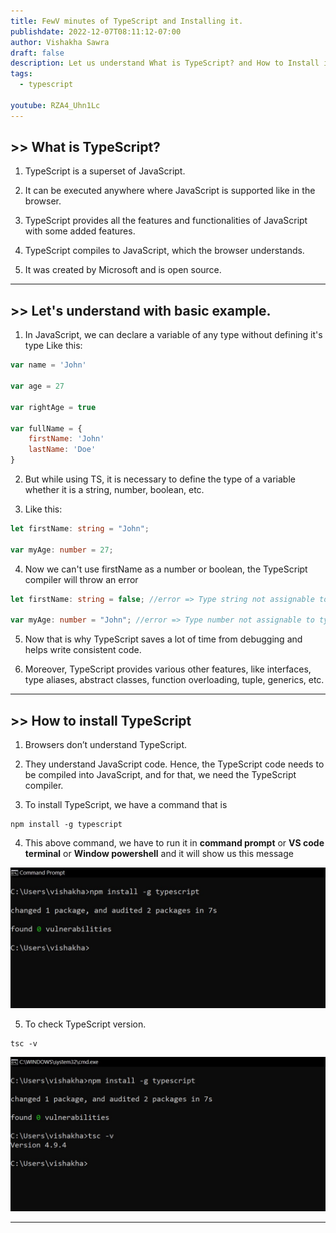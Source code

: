 ```yaml
---
title: FewV minutes of TypeScript and Installing it.
publishdate: 2022-12-07T08:11:12-07:00
author: Vishakha Sawra
draft: false
description: Let us understand What is TypeScript? and How to Install it.
tags:
  - typescript

youtube: RZA4_Uhn1Lc
---
```


## >> What is TypeScript?

1. TypeScript is a superset of JavaScript.

2. It can be executed anywhere where JavaScript is supported like in the browser.

3. TypeScript provides all the features and functionalities of JavaScript with some added features.

4. TypeScript compiles to JavaScript, which the browser understands.

5. It was created by Microsoft and is open source.

---

## >> Let's understand with basic example.

1. In JavaScript, we can declare a variable of any type without defining it's type
   Like this:

```js
var name = 'John'

var age = 27

var rightAge = true

var fullName = {
    firstName: 'John'
    lastName: 'Doe'
}
```

2. But while using TS, it is necessary to define the type of a variable whether it is a string, number, boolean, etc.

3. Like this:

```ts
let firstName: string = "John";

var myAge: number = 27;
```

4. Now we can't use firstName as a number or boolean, the TypeScript compiler will throw an error

```ts
let firstName: string = false; //error => Type string not assignable to type boolean

var myAge: number = "John"; //error => Type number not assignable to type string
```

5. Now that is why TypeScript saves a lot of time from debugging and helps write consistent code.

6. Moreover, TypeScript provides various other features, like interfaces, type aliases, abstract classes, function overloading, tuple, generics, etc.

---

## >> How to install TypeScript

1. Browsers don’t understand TypeScript.

2. They understand JavaScript code. Hence, the TypeScript code needs to be compiled into JavaScript, and for that, we need the TypeScript compiler.

3. To install TypeScript, we have a command that is

```
npm install -g typescript
```

4. This above command, we have to run it in **command prompt** or **VS code terminal** or **Window powershell** and it will show us this message

![image](./img/installing-ts.jpg)

5. To check TypeScript version.

```
tsc -v
```

![image](./img/check-version.jpg)

---
